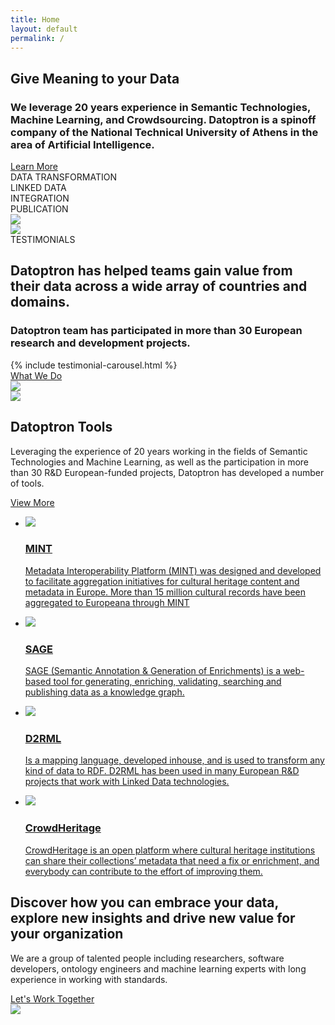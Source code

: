```yaml
---
title: Home
layout: default
permalink: /
---
```

<main role="main">
  <!-- banner-->
  <section class="home-banner">
    <div class="container">
      <!-- left-->
      <div class="left">
        <!-- heading-->
        <h1>
           Give Meaning to your <span class="green">Data</span>
        </h1>
        <h3 class="mt-3">
          We leverage 20 years experience in Semantic Technologies, Machine Learning, and Crowdsourcing.
          Datoptron is a spinoff company of the National Technical University of Athens in the area of Artificial Intelligence.
        </h3>
        <a href="{{ site.baseurl }}/aboutus" class="mt-3">Learn More</a>
      </div>
      <!-- right-->
      <div class="right">
        <!-- banner text-->
        <div class="banner-text">
          <div class="line connectright"><span class="connect">DATA </span><span>TRANSFORMATION </span></div>
          <div class="line connectleft"><span class="connect">LINKED </span><span class="invert">DATA </span></div>
          <div class="line connectright"><span class="invert">INTEGRATION </span></div>
          <div class="line"><span>PUBLICATION</span></div>
          <div class="comment"><img src="{{ site.baseurl }}/assets/img/ic-comment.png"></div>
        </div>
      </div>
    </div>
  </section>
  <!-- services-->
  <section class="home-services">
    <div class="container">
      <!-- character-->
      <img class="character" src="{{ site.baseurl }}/assets/img/img-character-1.png">
      <!-- label-->
      <div class="lbl">TESTIMONIALS</div>
      <h2>
        <span class="green">Datoptron</span> has helped teams gain value from their data across a wide array of countries and domains.
      </h2>
      <h3>
        Datoptron team has participated in more than 30 European research and development projects.
      </h3>
      <!-- testimonials -->
      <div class="row testimonials-carousel">
        {% include testimonial-carousel.html %}
      </div>
      <a href="{{ site.baseurl }}/services" class="button-link mt-5">What We Do</a>
    </div>
  </section>
  <!-- projects-->
  <section class="home-projects">
    <!-- character-->
    <img class="oval" src="{{ site.baseurl }}/assets/img/ic-oval-2.png">
    <!-- container-->
    <div class="container">
      <!-- row-->
      <div class="row">
        <!-- left-->
        <div class="col-xl-5 col-lg-5 left">
          <!-- character-->
          <img class="character" src="{{ site.baseurl }}/assets/img/img-character-2.png">
          <h2>Datoptron <span class="green">Tools</span></h2>
          <p>Leveraging the experience of 20 years working in the fields of Semantic Technologies and Machine Learning, as well as the participation in more than 30 R&D European-funded projects, Datoptron has developed a number of tools.</p>
          <!-- navigation-->
          <a href="{{ site.baseurl }}/tools">View More</a>
        </div>
        <!-- right-->
        <div class="col-xl-7 col-lg-7 right">
          <!-- ul-->
          <ul>
            <li>
              <a href="{{ site.baseurl }}/tools/mint">
                <img src="{{ site.baseurl }}/assets/img/ic-logo-with.png">
                <div class="text">
                  <h3>MINT </h3>
                  <p>
                    Metadata Interoperability Platform (MINT) was designed and developed to facilitate aggregation initiatives for cultural heritage content and metadata in Europe. More than 15 million cultural records have been aggregated to Europeana through MINT
                  </p>
                </div>
              </a>
            </li>
            <li>
              <a href="{{ site.baseurl }}/tools/sage">
                <img src="{{ site.baseurl }}/assets/img/ic-logo-sage.png">
                <div class="text">
                  <h3>SAGE </h3>
                  <p>
                    SAGE (Semantic Annotation &amp; Generation of Enrichments) is a web-based tool for generating, enriching, validating, searching and publishing data as a knowledge graph.
                    <!--SAGE is a semantic enrichment and validation platform developed
                    to automatically enrich metadata and link them to external web resources using Natural Language Processing techniques.-->
                  </p>
                </div>
              </a>
            </li>
            <li>
              <a href="{{ site.baseurl }}/tools/d2rml">
                <img src="{{ site.baseurl }}/assets/img/ic-logo-d2.png">
                <div class="text">
                  <h3>D2RML </h3>
                  <p> Is a mapping language, developed inhouse, and is used to transform any kind of data to RDF. D2RML has been used in many European R&D projects that work with Linked Data technologies.
                  </p>
                </div>
              </a>
            </li>
            <li>
              <a href="{{ site.baseurl }}/tools/crowdheritage">
                <img src="{{ site.baseurl }}/assets/img/ic-logo-crowd.png">
                <div class="text">
                  <h3>CrowdHeritage </h3>
                  <p>
                    CrowdHeritage is an open platform where cultural heritage institutions can share their collections’ metadata that need a fix or enrichment, and everybody can contribute to the effort of improving them. 
                  </p>
                </div>
              </a>
            </li>
          </ul>
        </div>
      </div>
    </div>
  </section>
  <!-- call to action-->
  <section class="home-calltoaction">
    <div class="container">
      <!-- heading-->
      <div class="text">
        <h2>Discover how you can embrace your data, explore <span class="green">new insights </span>and drive <span class="green">new value </span>for your organization</h2>
        <p>
          We are a group of talented people including researchers, software developers,
          ontology engineers and machine learning experts with long experience in working with standards.
        </p>
        <a href="{{ site.baseurl }}/contact">Let's Work Together</a>
      </div>
      <!-- character-->
      <img class="character" src="{{ site.baseurl }}/assets/img/img-character-3.png">
    </div>
  </section>
</main>
